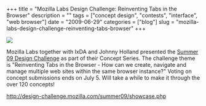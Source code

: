 +++
title = "Mozilla Labs Design Challenge: Reinventing Tabs in the Browser"
description = ""
tags = ["concept design", "contests", "interface", "web browser"]
date = "2009-06-29"
categories = ["blog"]
slug = "mozilla-labs-design-challenge-reinventing-tabs-browser"
+++



  <div class="notebook-screenshot"><a href="http://design-challenge.mozilla.com/summer09/showcase.php"><img id='bluga-thumbnail-1776' class='bluga-thumbnail large' src='http://media.konigi.com/bluga/
wt4a48e03fa4372_0.jpg'/></a></div><p>Mozilla Labs together with IxDA and Johnny Holland presented the <a href="http://design-challenge.mozilla.com/summer09/showcase.php">Summer 09 Design Challenge</a> as part of their Concept Series. The challenge theme is "Reinventing Tabs in the Browser - How can we create, navigate and manage multiple web sites within the same browser instance?" Voting on concept submissions ends on July 5. Will take a while to make it through the over 120 concepts!</p>
    
  <a href="http://design-challenge.mozilla.com/summer09/showcase.php">http://design-challenge.mozilla.com/summer09/showcase.php</a>
